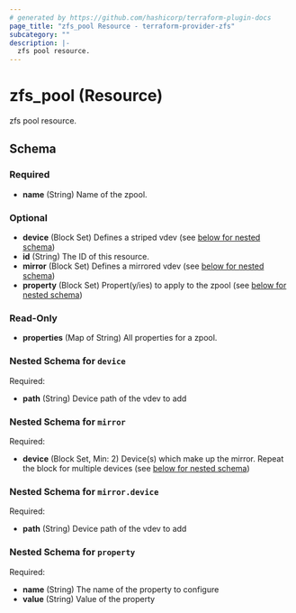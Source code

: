 ```yaml
---
# generated by https://github.com/hashicorp/terraform-plugin-docs
page_title: "zfs_pool Resource - terraform-provider-zfs"
subcategory: ""
description: |-
  zfs pool resource.
---
```


# zfs_pool (Resource)

zfs pool resource.



<!-- schema generated by tfplugindocs -->
## Schema

### Required

- **name** (String) Name of the zpool.

### Optional

- **device** (Block Set) Defines a striped vdev (see [below for nested schema](#nestedblock--device))
- **id** (String) The ID of this resource.
- **mirror** (Block Set) Defines a mirrored vdev (see [below for nested schema](#nestedblock--mirror))
- **property** (Block Set) Propert(y/ies) to apply to the zpool (see [below for nested schema](#nestedblock--property))

### Read-Only

- **properties** (Map of String) All properties for a zpool.

<a id="nestedblock--device"></a>
### Nested Schema for `device`

Required:

- **path** (String) Device path of the vdev to add


<a id="nestedblock--mirror"></a>
### Nested Schema for `mirror`

Required:

- **device** (Block Set, Min: 2) Device(s) which make up the mirror. Repeat the block for multiple devices (see [below for nested schema](#nestedblock--mirror--device))

<a id="nestedblock--mirror--device"></a>
### Nested Schema for `mirror.device`

Required:

- **path** (String) Device path of the vdev to add



<a id="nestedblock--property"></a>
### Nested Schema for `property`

Required:

- **name** (String) The name of the property to configure
- **value** (String) Value of the property


